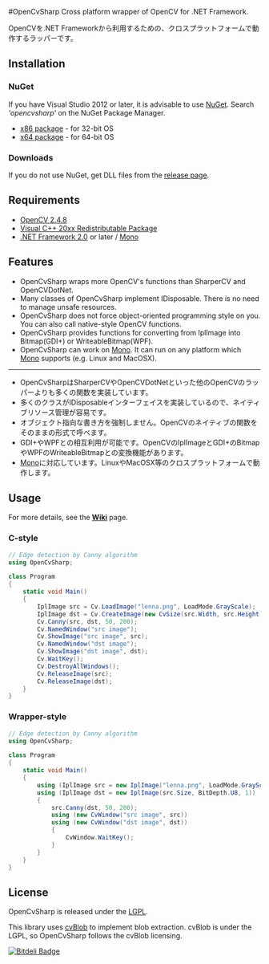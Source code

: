 #OpenCvSharp
Cross platform wrapper of OpenCV for .NET Framework.

OpenCVを.NET Frameworkから利用するための、クロスプラットフォームで動作するラッパーです。

## Installation
### NuGet
If you have Visual Studio 2012 or later, it is advisable to use [NuGet](http://www.nuget.org/). Search *'opencvsharp'* on the NuGet Package Manager.
* [x86 package](https://www.nuget.org/packages/OpenCvSharp-x86/) - for 32-bit OS
* [x64 package](https://www.nuget.org/packages/OpenCvSharp-x64/) - for 64-bit OS

### Downloads
If you do not use NuGet, get DLL files from the [release page](https://github.com/shimat/opencvsharp/releases).

## Requirements
* [OpenCV 2.4.8](http://opencv.org/)
* [Visual C++ 20xx Redistributable Package](http://www.microsoft.com/ja-jp/download/details.aspx?id=30679)
* [.NET Framework 2.0](http://www.microsoft.com/ja-jp/download/details.aspx?id=1639) or later / [Mono](www.mono-project.com/)

## Features
* OpenCvSharp wraps more OpenCV's functions than SharperCV and OpenCVDotNet.
* Many classes of OpenCvSharp implement IDisposable. There is no need to manage unsafe resources. 
* OpenCvSharp does not force object-oriented programming style on you. You can also call native-style OpenCV functions.
* OpenCvSharp provides functions for converting from IplImage into Bitmap(GDI+) or WriteableBitmap(WPF).
* OpenCvSharp can work on [Mono](www.mono-project.com/). It can run on any platform which [Mono](www.mono-project.com/) supports (e.g. Linux and MacOSX). 

-----

* OpenCvSharpはSharperCVやOpenCVDotNetといった他のOpenCVのラッパーよりも多くの関数を実装しています。
* 多くのクラスがIDisposableインターフェイスを実装しているので、ネイティブリソース管理が容易です。
* オブジェクト指向な書き方を強制しません。OpenCVのネイティブの関数をそのままの形式で呼べます。
* GDI+やWPFとの相互利用が可能です。OpenCVのIplImageとGDI+のBitmapやWPFのWriteableBitmapとの変換機能があります。
* [Mono](www.mono-project.com/)に対応しています。LinuxやMacOSX等のクロスプラットフォームで動作します。
    　

## Usage
For more details, see the **[Wiki](https://github.com/shimat/opencvsharp/wiki)** page.
### C-style
```C#
// Edge detection by Canny algorithm
using OpenCvSharp;

class Program 
{
    static void Main() 
    {
        IplImage src = Cv.LoadImage("lenna.png", LoadMode.GrayScale);
        IplImage dst = Cv.CreateImage(new CvSize(src.Width, src.Height), BitDepth.U8, 1);
        Cv.Canny(src, dst, 50, 200);
        Cv.NamedWindow("src image");  
        Cv.ShowImage("src image", src);
        Cv.NamedWindow("dst image");  
        Cv.ShowImage("dst image", dst);
        Cv.WaitKey();
        Cv.DestroyAllWindows();
        Cv.ReleaseImage(src);
        Cv.ReleaseImage(dst);          
    }
}
```

### Wrapper-style

```C#
// Edge detection by Canny algorithm
using OpenCvSharp;

class Program 
{
    static void Main() 
    {
        using (IplImage src = new IplImage("lenna.png", LoadMode.GrayScale))
        using (IplImage dst = new IplImage(src.Size, BitDepth.U8, 1)) 
        {
            src.Canny(dst, 50, 200);
            using (new CvWindow("src image", src)) 
            using (new CvWindow("dst image", dst)) 
            {
                CvWindow.WaitKey();
            }
        }
    }
}
```

## License
OpenCvSharp is released under the [LGPL](https://github.com/shimat/opencvsharp/blob/master/LICENSE.txt).

This library uses [cvBlob](http://code.google.com/p/cvblob/) to implement blob extraction. cvBlob is under the LGPL, so OpenCvSharp follows the cvBlob licensing.


[![Bitdeli Badge](https://d2weczhvl823v0.cloudfront.net/shimat/opencvsharp/trend.png)](https://bitdeli.com/free "Bitdeli Badge")

